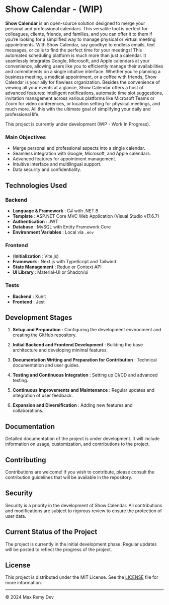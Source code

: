 # Show Calendar - (WIP)

**Show Calendar** is an open-source solution designed to merge your personal and professional calendars. This versatile tool is perfect for colleagues, clients, friends, and families, and you can offer it to them if you’re looking for a simplified way to manage physical or virtual meeting appointments. With Show Calendar, say goodbye to endless emails, text messages, or calls to find the perfect time for your meetings!
This automated scheduling platform is much more than just a calendar. It seamlessly integrates Google, Microsoft, and Apple calendars at your convenience, allowing users like you to efficiently manage their availabilities and commitments on a single intuitive interface. Whether you’re planning a business meeting, a medical appointment, or a coffee with friends, Show Calendar is your ally for flawless organization.
Besides the convenience of viewing all your events at a glance, Show Calendar offers a host of advanced features: intelligent notifications, automatic time slot suggestions, invitation management across various platforms like Microsoft Teams or Zoom for video conferences, or location setting for physical meetings, and much more. All this with the ultimate goal of simplifying your daily and professional life.

This project is currently under development (WIP - Work In Progress).

### Main Objectives

- Merge personal and professional aspects into a single calendar.
- Seamless integration with Google, Microsoft, and Apple calendars.
- Advanced features for appointment management.
- Intuitive interface and multilingual support.
- Data security and confidentiality.

## Technologies Used

### Backend

- **Language & Framework** : C# with .NET 8
- **Template** : ASP.NET Core MVC Web Application (Visual Studio v17.6.7)
- **Authentication** : JWT
- **Database** : MySQL with Entity Framework Core
- **Environment Variables** : Local via `.env`

### Frontend

- (**Initialization** : Vite.js)
- **Framework** : Next.js with TypeScript and Tailwind
- **State Management** : Redux or Context API
- **UI Library** : Material-UI or Shadcn/ui

### Tests

- **Backend** : Xunit
- **Frontend** : Jest

## Development Stages

1. **Setup and Preparation** : Configuring the development environment and creating the GitHub repository.

2. **Initial Backend and Frontend Development** : Building the base architecture and developing minimal features.

3. **Documentation Writing and Preparation for Contribution** : Technical documentation and user guides.

4. **Testing and Continuous Integration** : Setting up CI/CD and advanced testing.

5. **Continuous Improvements and Maintenance** : Regular updates and integration of user feedback.

6. **Expansion and Diversification** : Adding new features and collaborations.

## Documentation

Detailed documentation of the project is under development. It will include information on usage, customization, and contributions to the project.

## Contributing

Contributions are welcome! If you wish to contribute, please consult the contribution guidelines that will be available in the repository.

## Security

Security is a priority in the development of Show Calendar. All contributions and modifications are subject to rigorous review to ensure the protection of user data.

## Current Status of the Project

The project is currently in the initial development phase. Regular updates will be posted to reflect the progress of the project.

## License
This project is distributed under the MIT License. See the [LICENSE](LICENSE) file for more information.

---
© 2024 Max Remy Dev
